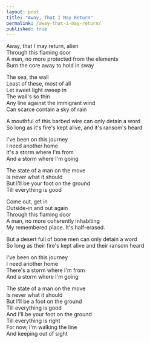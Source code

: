 ```yaml
---      
layout: post    
title: "Away, That I May Return"    
permalink: /away-that-i-may-return/    
published: true    
---    
```

    
Away, that I may return, alien  
Through this flaming door  
A man, no more protected from the elements  
Burn the core away to hold in sway  
  
The sea, the wall  
Least of these, most of all  
Let sweet light sweep in  
The wall's so thin  
Any line against the immigrant wind  
Can scarce contain a sky of rain  
  
A mouthful of this barbed wire can only detain a word  
So long as it's fire's kept alive, and it's ransom's heard 
  
I've been on this journey  
I need another home  
It's a storm where I'm from  
And a storm where I'm going   
  
The state of a man on the move  
Is never what it should  
But I'll be your foot on the ground  
Till everything is good  
  
Come out, get in  
Outside-in and out again  
Through this flaming door  
A man, no more coherently inhabiting  
My remembered place. It's half-erased.  
  
But a desert full of bone men can only detain a word  
So long as their fire's kept alive and their ransom heard  
  
I've been on this journey  
I need another home  
There's a storm where I'm from  
And a storm where I'm going   
  
The state of a man on the move  
Is never what it should  
But I'll be a foot on the ground  
Till everything is good  
And I'll be your foot on the ground  
Till everything is right  
For now, I'm walking the line  
And keeping out of sight  
